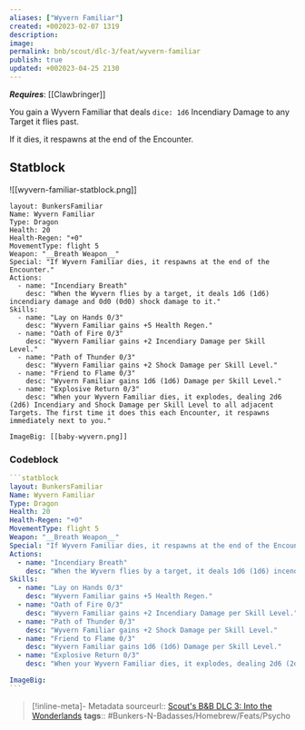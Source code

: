```yaml
---
aliases: ["Wyvern Familiar"]
created: +002023-02-07 1319
description: 
image: 
permalink: bnb/scout/dlc-3/feat/wyvern-familiar
publish: true
updated: +002023-04-25 2130
---
```


***Requires***: [[Clawbringer]]

You gain a Wyvern Familiar that deals `dice: 1d6` Incendiary Damage to any Target it flies past. 

If it dies, it respawns at the end of the Encounter.

## Statblock

![[wyvern-familiar-statblock.png]]

```statblock
layout: BunkersFamiliar
Name: Wyvern Familiar
Type: Dragon
Health: 20
Health-Regen: "+0"
MovementType: flight 5
Weapon: "__Breath Weapon__"
Special: "If Wyvern Familiar dies, it respawns at the end of the Encounter."
Actions:
  - name: "Incendiary Breath"
    desc: "When the Wyvern flies by a target, it deals 1d6 (1d6) incendiary damage and 0d0 (0d0) shock damage to it."
Skills:
  - name: "Lay on Hands 0/3"
    desc: "Wyvern Familiar gains +5 Health Regen."
  - name: "Oath of Fire 0/3"
    desc: "Wyvern Familiar gains +2 Incendiary Damage per Skill Level."
  - name: "Path of Thunder 0/3"
    desc: "Wyvern Familiar gains +2 Shock Damage per Skill Level."
  - name: "Friend to Flame 0/3"
    desc: "Wyvern Familiar gains 1d6 (1d6) Damage per Skill Level."
  - name: "Explosive Return 0/3"
    desc: "When your Wyvern Familiar dies, it explodes, dealing 2d6 (2d6) Incendiary and Shock Damage per Skill Level to all adjacent Targets. The first time it does this each Encounter, it respawns immediately next to you."

ImageBig: [[baby-wyvern.png]]
```

### Codeblock

````yaml
```statblock
layout: BunkersFamiliar
Name: Wyvern Familiar
Type: Dragon
Health: 20
Health-Regen: "+0"
MovementType: flight 5
Weapon: "__Breath Weapon__"
Special: "If Wyvern Familiar dies, it respawns at the end of the Encounter."
Actions:
  - name: "Incendiary Breath"
    desc: "When the Wyvern flies by a target, it deals 1d6 (1d6) incendiary damage and 0d0 (0d0) shock damage to it."
Skills:
  - name: "Lay on Hands 0/3"
    desc: "Wyvern Familiar gains +5 Health Regen."
  - name: "Oath of Fire 0/3"
    desc: "Wyvern Familiar gains +2 Incendiary Damage per Skill Level."
  - name: "Path of Thunder 0/3"
    desc: "Wyvern Familiar gains +2 Shock Damage per Skill Level."
  - name: "Friend to Flame 0/3"
    desc: "Wyvern Familiar gains 1d6 (1d6) Damage per Skill Level."
  - name: "Explosive Return 0/3"
    desc: "When your Wyvern Familiar dies, it explodes, dealing 2d6 (2d6) Incendiary and Shock Damage per Skill Level to all adjacent Targets. The first time it does this each Encounter, it respawns immediately next to you."

ImageBig: 
```
````

> [!inline-meta]- Metadata
> sourceurl:: [Scout's B&B DLC 3: Into the Wonderlands](https://docs.google.com/document/d/1MLOgrWwcLNTnP9PuXrKiLImy7SUh4hXO8arVUAlmdp0/edit)
> **tags**:: #Bunkers-N-Badasses/Homebrew/Feats/Psycho
